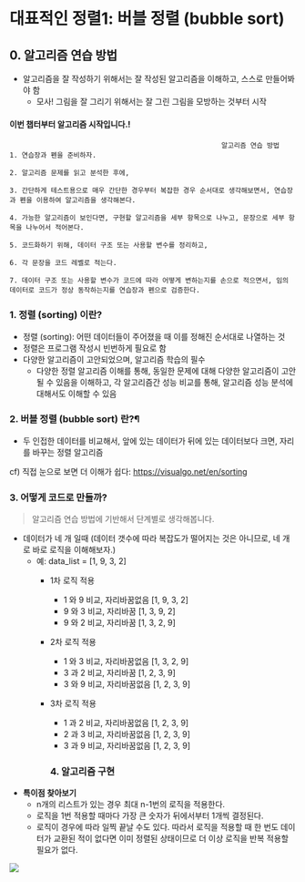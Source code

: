 # 대표적인 정렬1: 버블 정렬 (bubble sort)
## 0. 알고리즘 연습 방법
* 알고리즘을 잘 작성하기 위해서는 잘 작성된 알고리즘을 이해하고, 스스로 만들어봐야 함
  * 모사! 그림을 잘 그리기 위해서는 잘 그린 그림을 모방하는 것부터 시작

#### 이번 챕터부터 알고리즘 시작입니다.!

```
                                                    알고리즘 연습 방법
1. 연습장과 펜을 준비하자.

2. 알고리즘 문제를 읽고 분석한 후에,

3. 간단하게 테스트용으로 매우 간단한 경우부터 복잡한 경우 순서대로 생각해보면서, 연습장과 펜을 이용하여 알고리즘을 생각해본다.

4. 가능한 알고리즘이 보인다면, 구현할 알고리즘을 세부 항목으로 나누고, 문장으로 세부 항목을 나누어서 적어본다.

5. 코드화하기 위해, 데이터 구조 또는 사용할 변수를 정리하고,

6. 각 문장을 코드 레벨로 적는다.

7. 데이터 구조 또는 사용할 변수가 코드에 따라 어떻게 변하는지를 손으로 적으면서, 임의 데이터로 코드가 정상 동작하는지를 연습장과 펜으로 검증한다.
```

### 1. 정렬 (sorting) 이란?
* 정렬 (sorting): 어떤 데이터들이 주어졌을 때 이를 정해진 순서대로 나열하는 것
* 정렬은 프로그램 작성시 빈번하게 필요로 함
* 다양한 알고리즘이 고안되었으며, 알고리즘 학습의 필수
    * 다양한 정렬 알고리즘 이해를 통해, 동일한 문제에 대해 다양한 알고리즘이 고안될 수 있음을 이해하고, 
    각 알고리즘간 성능 비교를 통해, 알고리즘 성능 분석에 대해서도 이해할 수 있음

### 2. 버블 정렬 (bubble sort) 란?¶
* 두 인접한 데이터를 비교해서, 앞에 있는 데이터가 뒤에 있는 데이터보다 크면, 자리를 바꾸는 정렬 알고리즘

cf) 직접 눈으로 보면 더 이해가 쉽다: https://visualgo.net/en/sorting


### 3. 어떻게 코드로 만들까?

> 알고리즘 연습 방법에 기반해서 단계별로 생각해봅니다.

* 데이터가 네 개 일때 (데이터 갯수에 따라 복잡도가 떨어지는 것은 아니므로, 네 개로 바로 로직을 이해해보자.)
  - 예: data_list = [1, 9, 3, 2]
    - 1차 로직 적용
      - 1 와 9 비교, 자리바꿈없음 [1, 9, 3, 2]
      - 9 와 3 비교, 자리바꿈 [1, 3, 9, 2]
      - 9 와 2 비교, 자리바꿈 [1, 3, 2, 9]
    - 2차 로직 적용
      - 1 와 3 비교, 자리바꿈없음 [1, 3, 2, 9]
      - 3 과 2 비교, 자리바꿈 [1, 2, 3, 9]
      - 3 와 9 비교, 자리바꿈없음 [1, 2, 3, 9]
    - 3차 로직 적용
      - 1 과 2 비교, 자리바꿈없음 [1, 2, 3, 9]
      - 2 과 3 비교, 자리바꿈없음 [1, 2, 3, 9]
      - 3 과 9 비교, 자리바꿈없음 [1, 2, 3, 9]
      
      
      ### 4. 알고리즘 구현
* **특이점 찾아보기**
  - n개의 리스트가 있는 경우 최대 n-1번의 로직을 적용한다.
  - 로직을 1번 적용할 때마다 가장 큰 숫자가 뒤에서부터 1개씩 결정된다.
  - 로직이 경우에 따라 일찍 끝날 수도 있다. 따라서 로직을 적용할 때 한 번도 데이터가 교환된 적이 없다면 이미 정렬된 상태이므로 더 이상 로직을 반복 적용할 필요가 없다.
<img src="https://www.fun-coding.org/00_Images/bubblealgo.png" />

